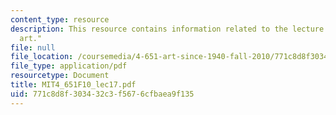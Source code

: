 ```yaml
---
content_type: resource
description: This resource contains information related to the lecture "early conceptual
  art."
file: null
file_location: /coursemedia/4-651-art-since-1940-fall-2010/771c8d8f303432c3f5676cfbaea9f135_MIT4_651F10_lec17.pdf
file_type: application/pdf
resourcetype: Document
title: MIT4_651F10_lec17.pdf
uid: 771c8d8f-3034-32c3-f567-6cfbaea9f135
---
```

